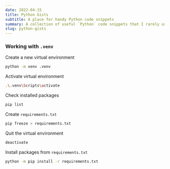 ```yaml
---
date: 2022-04-15
title: Python Gists
subtitle: A place for handy Python code snippets
summary: A collection of useful `Python` code snippets that I rarely use and that frequently escape my mind. <i class="fab fa-python"></i>
slug: python-gists
---
```


### Working with `.venv` 

Create a new virtual environment
```bash
python -m venv .venv
```

Activate virtual environment
```bash
.\.venv\Scripts\activate
```

Check installed packages
```bash
pip list
```

Create `requirements.txt`
```bash
pip freeze > requirements.txt
```

Quit the virtual environment
```bash
deactivate
```

Install packages from `requirements.txt`
```bash
python -m pip install -r requirements.txt
```
